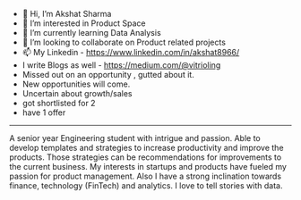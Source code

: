- 👋 Hi, I’m Akshat Sharma
- 👀 I’m interested in Product Space
- 🌱 I’m currently learning Data Analysis
- 💞️ I’m looking to collaborate on Product related projects
- 📫 My Linkedin - https://www.linkedin.com/in/akshat8966/
- I write Blogs as well - https://medium.com/@vitrioling
- Missed out on an opportunity , gutted about it.
- New opportunities will come.
- Uncertain about growth/sales
- got shortlisted for 2
- have 1 offer
- ------------------------------------------------------
A senior year Engineering student with intrigue and passion. Able to develop templates and strategies to increase productivity and improve the products. Those strategies can be recommendations for improvements to the current business. My interests in startups and products have fueled my passion for product management. Also I have a strong inclination towards finance, technology (FinTech) and analytics. I love to tell stories with data.

<!---
akshat8966/akshat8966 is a ✨ special ✨ repository because its `README.md` (this file) appears on your GitHub profile.
You can click the Preview link to take a look at your changes.
--->
